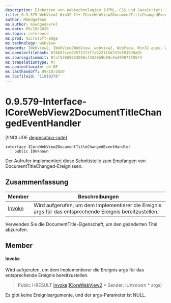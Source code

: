 ```yaml
---
description: Einbetten von Webtechnologien (HTML, CSS und JavaScript) in ihre systemeigenen Anwendungen mit dem Microsoft Edge WebView2-Steuerelement
title: 0.9.579-WebView2 Win32 C++ ICoreWebView2DocumentTitleChangedEventHandler
author: MSEdgeTeam
ms.author: msedgedevrel
ms.date: 09/10/2020
ms.topic: reference
ms.prod: microsoft-edge
ms.technology: webview
keywords: IWebView2, IWebView2WebView, webview2, WebView, Win32-apps, Win32, Edge, ICoreWebView2, ICoreWebView2Controller, Browser-Steuerelement, Edge-HTML, ICoreWebView2DocumentTitleChangedEventHandler
ms.openlocfilehash: 674b97cce835721f3ffa622115d237ef81939a91
ms.sourcegitcommit: 0faf538d5033508af4320b9b89c4ed99872f0574
ms.translationtype: MT
ms.contentlocale: de-DE
ms.lasthandoff: 09/10/2020
ms.locfileid: "11010278"
---
```

# 0.9.579-Interface-ICoreWebView2DocumentTitleChangedEventHandler 

[!INCLUDE [deprecation-note](../../includes/deprecation-note.md)]

```
interface ICoreWebView2DocumentTitleChangedEventHandler
  : public IUnknown
```

Der Aufrufer implementiert diese Schnittstelle zum Empfangen von DocumentTitleChanged-Ereignissen.

## Zusammenfassung

 Member                        | Beschreibungen
--------------------------------|---------------------------------------------
[Invoke](#invoke) | Wird aufgerufen, um dem Implementierer die Ereignis args für das entsprechende Ereignis bereitzustellen.

Verwenden Sie die DocumentTitle-Eigenschaft, um den geänderten Titel abzurufen.

## Member

#### Invoke 

Wird aufgerufen, um dem Implementierer die Ereignis args für das entsprechende Ereignis bereitzustellen.

> Public HRESULT [Invoke](#invoke)([ICoreWebView2](icorewebview2.md) * Sender; IUnknown * args)

Es gibt keine Ereignisargumente, und der args-Parameter ist NULL.

